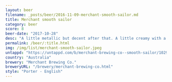 ```yaml
---
layout: beer
filename: _posts/beer/2016-11-09-merchant-smooth-sailor.md
title: Merchant smooth sailor
category: beer
score: 8
beer-date: "2017-10-28"
desc: "A little metallic but decent after that. A little creamy with a hint of chocolate"
permalink: /beer/:title.html
img: /img/list/merchant-smooth-sailor.jpeg
untappd: "https://untappd.com/b/merchant-brewing-co--smooth-sailor/1029810"
country: "Australia"
brewery: "Merchant Brewing Co."
breweryURL: "/brewery/merchant-brewing-co.html"
style: "Porter - English"
---
```

